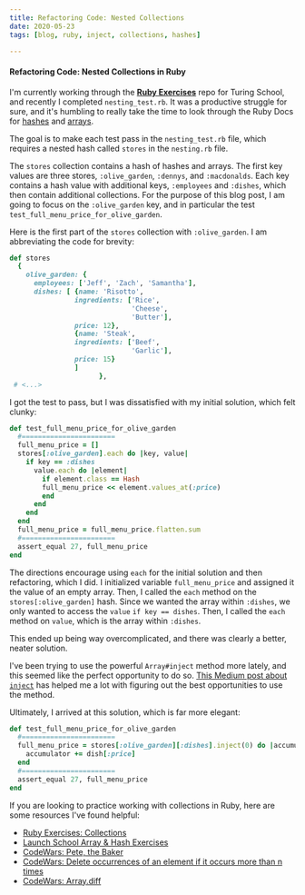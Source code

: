 ```yaml
---
title: Refactoring Code: Nested Collections
date: 2020-05-23
tags: [blog, ruby, inject, collections, hashes]

---
```


#### Refactoring Code: Nested Collections in Ruby

I'm currently working through the [**Ruby Exercises**](https://github.com/ejdelsztejn/ruby_exercises) repo for Turing School, and recently I completed  `nesting_test.rb`.  It was a productive struggle for sure, and it's humbling to really take the time to look through the Ruby Docs for [hashes](https://ruby-doc.org/core-2.6.3/Hash.html) and [arrays](https://ruby-doc.org/core-2.6.3/Array.html).

The goal is to make each test pass in the `nesting_test.rb` file, which requires a nested hash called `stores` in the `nesting.rb` file.

The `stores` collection contains a hash of hashes and arrays.  The first key values are three stores, `:olive_garden`, `:dennys`, and `:macdonalds`.  Each key contains a hash value with additional keys, `:employees` and `:dishes`, which then contain additional collections.  For the purpose of this blog post, I am going to focus on the `:olive_garden` key, and in particular the test `test_full_menu_price_for_olive_garden`.

Here is the first part of the `stores` collection with `:olive_garden`.  I am abbreviating the code for brevity:

```ruby
def stores
  {
    olive_garden: {
      employees: ['Jeff', 'Zach', 'Samantha'],
      dishes: [ {name: 'Risotto',
                ingredients: ['Rice',
                              'Cheese',
                              'Butter'],
                price: 12},
                {name: 'Steak',
                ingredients: ['Beef',
                              'Garlic'],
                price: 15}
                ]
                      },
 # <...>
```

I got the test to pass, but I was dissatisfied with my initial solution, which felt clunky:

```ruby
def test_full_menu_price_for_olive_garden
  #=======================
  full_menu_price = []
  stores[:olive_garden].each do |key, value|
    if key == :dishes
      value.each do |element|
        if element.class == Hash
        full_menu_price << element.values_at(:price)
        end
      end
    end
  end
  full_menu_price = full_menu_price.flatten.sum
  #=======================
  assert_equal 27, full_menu_price
end
```

The directions encourage using `each` for the initial solution and then refactoring, which I did.  I initialized variable `full_menu_price` and assigned it the value of an empty array.  Then, I called the `each` method on the `stores[:olive_garden]` hash.  Since we wanted the array within `:dishes`, we only wanted to access the `value` `if key == dishes`.  Then, I called the `each` method on `value`, which is the array within `:dishes`.  

This ended up being way overcomplicated, and there was clearly a better, neater solution.

I've been trying to use the powerful `Array#inject` method more lately, and this seemed like the perfect opportunity to do so.  [This Medium post about `inject`](https://medium.com/@terrancekoar/inject-method-explained-ed531eff9af8) has helped me a lot with figuring out the best opportunities to use the method.

Ultimately, I arrived at this solution, which is far more elegant:

```ruby
def test_full_menu_price_for_olive_garden
  #=======================
  full_menu_price = stores[:olive_garden][:dishes].inject(0) do |accumulator, dish|
    accumulator += dish[:price]
  end
  #=======================
  assert_equal 27, full_menu_price
end
```

If you are looking to practice working with collections in Ruby, here are some resources I've found helpful:

* [Ruby Exercises: Collections](https://github.com/turingschool/ruby-exercises/tree/master/data-types/collections)
* [Launch School Array & Hash Exercises](https://launchschool.com/books/ruby/read/intro_exercises)
* [CodeWars: Pete, the Baker](https://www.codewars.com/kata/525c65e51bf619685c000059)
* [CodeWars: Delete occurrences of an element if it occurs more than n times](https://www.codewars.com/kata/554ca54ffa7d91b236000023)
* [CodeWars: Array.diff](https://www.codewars.com/kata/523f5d21c841566fde000009)
